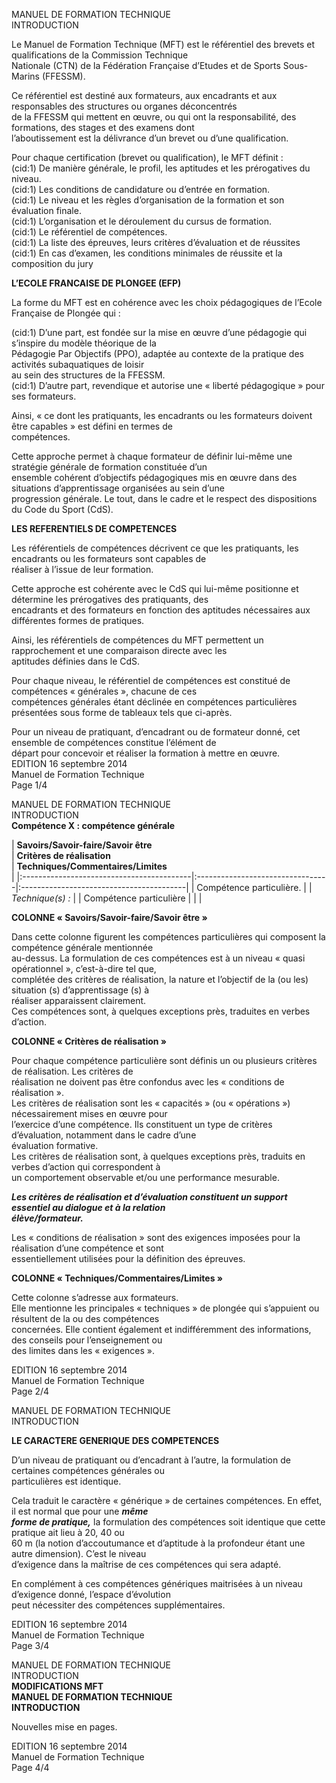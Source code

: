 MANUEL DE FORMATION TECHNIQUE  
INTRODUCTION  
  
Le  Manuel  de  Formation  Technique  (MFT)  est  le  référentiel  des  brevets  et  qualifications  de  la  Commission  Technique  
Nationale (CTN) de la Fédération Française d’Etudes et de Sports Sous-Marins (FFESSM).  
  
Ce référentiel est destiné aux formateurs, aux encadrants et aux responsables des structures ou organes déconcentrés  
de  la  FFESSM  qui  mettent  en  œuvre,  ou  qui  ont  la  responsabilité,  des  formations,  des  stages  et  des  examens  dont  
l’aboutissement est la délivrance d’un brevet ou d’une qualification.  
  
Pour chaque certification (brevet ou qualification), le MFT définit :  
(cid:1) De manière générale, le profil, les aptitudes et les prérogatives du niveau.  
(cid:1) Les conditions de candidature ou d’entrée en formation.  
(cid:1) Le niveau et les règles d’organisation de la formation et son évaluation finale.  
(cid:1) L’organisation et le déroulement du cursus de formation.  
(cid:1) Le référentiel de compétences.  
(cid:1) La liste des épreuves, leurs critères d’évaluation et de réussites  
(cid:1) En cas d’examen, les conditions minimales de réussite et la composition du jury  
  
  
**L’ECOLE FRANCAISE DE PLONGEE (EFP)**  
  
La forme du MFT est en cohérence avec les choix pédagogiques de l’Ecole Française de Plongée qui :  
  
(cid:1) D’une  part,  est  fondée  sur  la  mise  en  œuvre  d’une  pédagogie  qui  s’inspire  du  modèle  théorique  de  la  
Pédagogie Par Objectifs (PPO), adaptée au contexte de la pratique des activités subaquatiques de loisir  
au sein des structures de la FFESSM.  
(cid:1) D’autre part, revendique et autorise une « liberté pédagogique » pour ses formateurs.  
  
Ainsi,  « ce  dont  les  pratiquants,  les  encadrants  ou  les  formateurs  doivent  être  capables »  est  défini  en  termes  de  
compétences.  
  
Cette  approche  permet  à  chaque  formateur  de  définir  lui-même  une  stratégie  générale  de  formation  constituée  d’un  
ensemble  cohérent  d’objectifs  pédagogiques  mis  en  œuvre  dans  des  situations  d’apprentissage  organisées  au  sein  d’une  
progression générale. Le tout, dans le cadre et le respect des dispositions du Code du Sport (CdS).  
  
  
**LES REFERENTIELS DE COMPETENCES**  
  
Les  référentiels  de  compétences  décrivent  ce  que  les  pratiquants,  les  encadrants  ou  les  formateurs  sont  capables  de  
réaliser à l’issue de leur formation.  
  
Cette  approche  est  cohérente  avec  le  CdS  qui  lui-même  positionne  et  détermine  les  prérogatives  des  pratiquants,  des  
encadrants et des formateurs en fonction des aptitudes nécessaires aux différentes formes de pratiques.  
  
Ainsi,  les  référentiels  de  compétences  du  MFT  permettent  un  rapprochement  et  une  comparaison  directe  avec  les  
aptitudes définies dans le CdS.  
  
Pour  chaque  niveau,  le  référentiel  de  compétences  est  constitué  de  compétences  « générales »,  chacune  de  ces  
compétences générales étant déclinée en compétences particulières présentées sous forme de tableaux tels que ci-après.  
  
Pour un niveau de pratiquant, d’encadrant ou de formateur donné, cet ensemble de compétences constitue l’élément de  
départ pour concevoir et réaliser la formation à mettre en œuvre.  
EDITION 16 septembre 2014  
Manuel de Formation Technique  
Page 1/4  
  
MANUEL DE FORMATION TECHNIQUE  
INTRODUCTION  
**Compétence X : compétence générale**  
  
  
| **Savoirs/Savoir-faire/Savoir être**  
   | **Critères de réalisation**  
   | **Techniques/Commentaires/Limites**  
   |
|:------------------------------------------|:---------------------------------|:-----------------------------------------|
| Compétence particulière.                  |                                  | *Technique(s) :*                         |
| Compétence particulière                   |                                  |                                          |  
  
**COLONNE « Savoirs/Savoir-faire/Savoir être »**  
  
Dans cette colonne figurent les compétences particulières qui composent la compétence générale mentionnée  
au-dessus.  La  formulation  de  ces  compétences  est  à  un  niveau  « quasi  opérationnel »,  c’est-à-dire  tel  que,  
complétée des critères de réalisation, la nature et l’objectif de la (ou les) situation (s) d’apprentissage (s) à  
réaliser apparaissent clairement.  
Ces compétences sont, à quelques exceptions près, traduites en verbes d’action.  
  
  
**COLONNE « Critères de réalisation »**  
  
Pour  chaque  compétence  particulière  sont  définis  un  ou  plusieurs  critères  de  réalisation.  Les  critères  de  
réalisation ne doivent pas être confondus avec les « conditions de réalisation ».  
Les  critères  de  réalisation  sont  les  « capacités »  (ou  « opérations »)  nécessairement  mises  en  œuvre  pour  
l’exercice d’une compétence. Ils constituent un type de critères d’évaluation, notamment dans le cadre d’une  
évaluation formative.  
Les critères de réalisation sont, à quelques exceptions près, traduits en verbes d’action qui correspondent à  
un comportement observable et/ou une performance mesurable.  
  
***Les critères de réalisation et d’évaluation constituent un support essentiel au dialogue et à la relation***  
***élève/formateur.***  
  
Les  « conditions  de  réalisation »  sont  des  exigences  imposées  pour  la  réalisation  d’une  compétence  et  sont  
essentiellement utilisées pour la définition des épreuves.  
  
  
**COLONNE « Techniques/Commentaires/Limites »**  
  
Cette colonne s’adresse aux formateurs.  
Elle mentionne les principales « techniques » de plongée qui s’appuient ou résultent de la ou des compétences  
concernées. Elle contient également et indifféremment des informations, des conseils pour l’enseignement ou  
des limites dans les « exigences ».  
  
  
EDITION 16 septembre 2014  
Manuel de Formation Technique  
Page 2/4  
  
MANUEL DE FORMATION TECHNIQUE  
INTRODUCTION  
  
**LE CARACTERE GENERIQUE DES COMPETENCES**  
  
D’un  niveau  de  pratiquant  ou  d’encadrant  à  l’autre,  la  formulation  de  certaines  compétences  générales  ou  
particulières est identique.  
  
Cela traduit le caractère « générique » de certaines compétences. En effet, il est normal que pour une ***même***  
***forme  de  pratique,***  la  formulation  des  compétences  soit  identique  que  cette  pratique  ait  lieu  à  20,  40  ou  
60 m  (la  notion  d’accoutumance  et  d’aptitude  à  la  profondeur  étant  une  autre  dimension).  C’est  le  niveau  
d’exigence dans la maîtrise de ces compétences qui sera adapté.  
  
En  complément  à  ces  compétences  génériques  maitrisées  à  un  niveau  d’exigence  donné,  l’espace  d’évolution  
peut nécessiter des compétences supplémentaires.  
  
  
EDITION 16 septembre 2014  
Manuel de Formation Technique  
Page 3/4  
  
MANUEL DE FORMATION TECHNIQUE  
INTRODUCTION  
**MODIFICATIONS MFT**  
**MANUEL DE FORMATION TECHNIQUE**  
**INTRODUCTION**  
  
  
Nouvelles mise en pages.  
  
  
  
EDITION 16 septembre 2014  
Manuel de Formation Technique  
Page 4/4  
  
